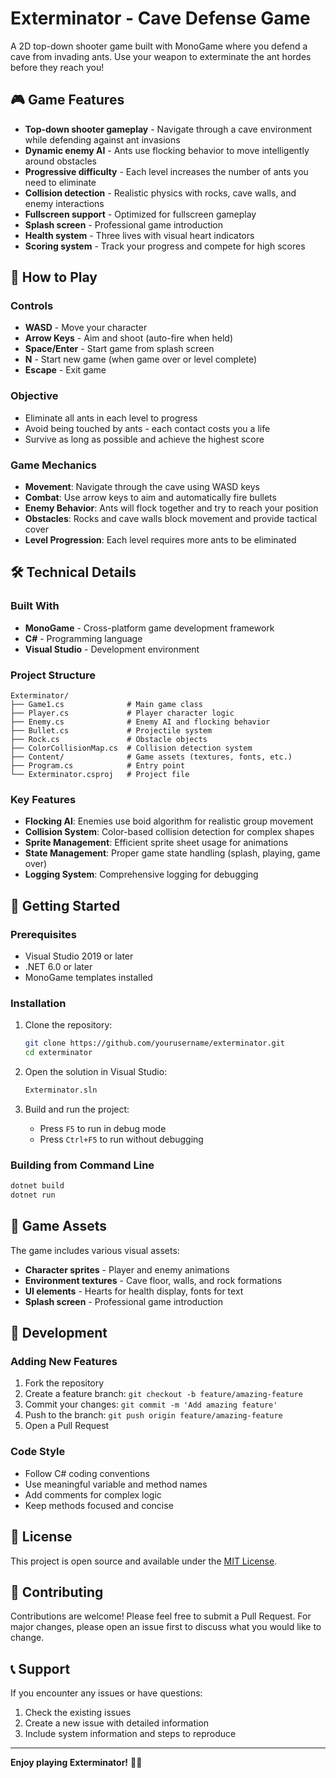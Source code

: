 # Exterminator - Cave Defense Game

A 2D top-down shooter game built with MonoGame where you defend a cave from invading ants. Use your weapon to exterminate the ant hordes before they reach you!

## 🎮 Game Features

- **Top-down shooter gameplay** - Navigate through a cave environment while defending against ant invasions
- **Dynamic enemy AI** - Ants use flocking behavior to move intelligently around obstacles
- **Progressive difficulty** - Each level increases the number of ants you need to eliminate
- **Collision detection** - Realistic physics with rocks, cave walls, and enemy interactions
- **Fullscreen support** - Optimized for fullscreen gameplay
- **Splash screen** - Professional game introduction
- **Health system** - Three lives with visual heart indicators
- **Scoring system** - Track your progress and compete for high scores

## 🎯 How to Play

### Controls
- **WASD** - Move your character
- **Arrow Keys** - Aim and shoot (auto-fire when held)
- **Space/Enter** - Start game from splash screen
- **N** - Start new game (when game over or level complete)
- **Escape** - Exit game

### Objective
- Eliminate all ants in each level to progress
- Avoid being touched by ants - each contact costs you a life
- Survive as long as possible and achieve the highest score

### Game Mechanics
- **Movement**: Navigate through the cave using WASD keys
- **Combat**: Use arrow keys to aim and automatically fire bullets
- **Enemy Behavior**: Ants will flock together and try to reach your position
- **Obstacles**: Rocks and cave walls block movement and provide tactical cover
- **Level Progression**: Each level requires more ants to be eliminated

## 🛠️ Technical Details

### Built With
- **MonoGame** - Cross-platform game development framework
- **C#** - Programming language
- **Visual Studio** - Development environment

### Project Structure
```
Exterminator/
├── Game1.cs              # Main game class
├── Player.cs             # Player character logic
├── Enemy.cs              # Enemy AI and flocking behavior
├── Bullet.cs             # Projectile system
├── Rock.cs               # Obstacle objects
├── ColorCollisionMap.cs  # Collision detection system
├── Content/              # Game assets (textures, fonts, etc.)
├── Program.cs            # Entry point
└── Exterminator.csproj   # Project file
```

### Key Features
- **Flocking AI**: Enemies use boid algorithm for realistic group movement
- **Collision System**: Color-based collision detection for complex shapes
- **Sprite Management**: Efficient sprite sheet usage for animations
- **State Management**: Proper game state handling (splash, playing, game over)
- **Logging System**: Comprehensive logging for debugging

## 🚀 Getting Started

### Prerequisites
- Visual Studio 2019 or later
- .NET 6.0 or later
- MonoGame templates installed

### Installation
1. Clone the repository:
   ```bash
   git clone https://github.com/yourusername/exterminator.git
   cd exterminator
   ```

2. Open the solution in Visual Studio:
   ```bash
   Exterminator.sln
   ```

3. Build and run the project:
   - Press `F5` to run in debug mode
   - Press `Ctrl+F5` to run without debugging

### Building from Command Line
```bash
dotnet build
dotnet run
```

## 🎨 Game Assets

The game includes various visual assets:
- **Character sprites** - Player and enemy animations
- **Environment textures** - Cave floor, walls, and rock formations
- **UI elements** - Hearts for health display, fonts for text
- **Splash screen** - Professional game introduction

## 🔧 Development

### Adding New Features
1. Fork the repository
2. Create a feature branch: `git checkout -b feature/amazing-feature`
3. Commit your changes: `git commit -m 'Add amazing feature'`
4. Push to the branch: `git push origin feature/amazing-feature`
5. Open a Pull Request

### Code Style
- Follow C# coding conventions
- Use meaningful variable and method names
- Add comments for complex logic
- Keep methods focused and concise

## 📝 License

This project is open source and available under the [MIT License](LICENSE).

## 🤝 Contributing

Contributions are welcome! Please feel free to submit a Pull Request. For major changes, please open an issue first to discuss what you would like to change.

## 📞 Support

If you encounter any issues or have questions:
1. Check the existing issues
2. Create a new issue with detailed information
3. Include system information and steps to reproduce

---

**Enjoy playing Exterminator!** 🐜💥 